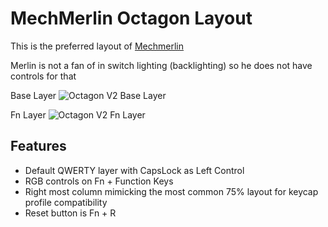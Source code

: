 # MechMerlin Octagon Layout

This is the preferred layout of [Mechmerlin](www.youtube.com/mechmerlin)

Merlin is not a fan of in switch lighting (backlighting) so he does not have controls for that

Base Layer
![Octagon V2 Base Layer](https://imgur.com/1PzJcAg)

Fn Layer
![Octagon V2 Fn Layer](https://imgur.com/L2fxMiD)

## Features

* Default QWERTY layer with CapsLock as Left Control
* RGB controls on Fn + Function Keys
* Right most column mimicking the most common 75% layout for keycap profile compatibility
* Reset button is Fn + R